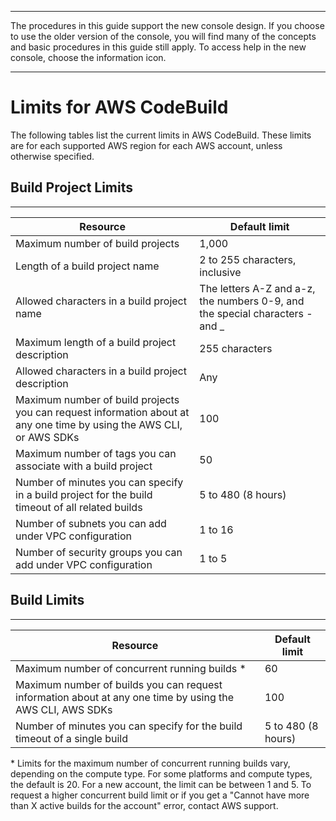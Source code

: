 --------

 The procedures in this guide support the new console design\. If you choose to use the older version of the console, you will find many of the concepts and basic procedures in this guide still apply\. To access help in the new console, choose the information icon\.

--------

# Limits for AWS CodeBuild<a name="limits"></a>

The following tables list the current limits in AWS CodeBuild\. These limits are for each supported AWS region for each AWS account, unless otherwise specified\. 

## Build Project Limits<a name="limits-build-projects"></a>


****  

| Resource | Default limit | 
| --- | --- | 
| Maximum number of build projects | 1,000 | 
| Length of a build project name | 2 to 255 characters, inclusive | 
| Allowed characters in a build project name | The letters A\-Z and a\-z, the numbers 0\-9, and the special characters \- and \_ | 
| Maximum length of a build project description | 255 characters | 
| Allowed characters in a build project description | Any | 
| Maximum number of build projects you can request information about at any one time by using the AWS CLI, or AWS SDKs | 100 | 
| Maximum number of tags you can associate with a build project | 50 | 
| Number of minutes you can specify in a build project for the build timeout of all related builds | 5 to 480 \(8 hours\) | 
| Number of subnets you can add under VPC configuration | 1 to 16 | 
| Number of security groups you can add under VPC configuration | 1 to 5 | 

## Build Limits<a name="limits-builds"></a>


****  

| Resource | Default limit | 
| --- | --- | 
| Maximum number of concurrent running builds \* | 60 | 
| Maximum number of builds you can request information about at any one time by using the AWS CLI, AWS SDKs | 100 | 
| Number of minutes you can specify for the build timeout of a single build | 5 to 480 \(8 hours\) | 

\* Limits for the maximum number of concurrent running builds vary, depending on the compute type\. For some platforms and compute types, the default is 20\. For a new account, the limit can be between 1 and 5\. To request a higher concurrent build limit or if you get a "Cannot have more than X active builds for the account" error, contact AWS support\.
